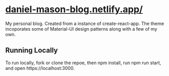 # [daniel-mason-blog.netlify.app/](daniel-mason-blog.netlify.app/)

My personal blog. Created from a instance of create-react-app. The theme incoporates some of Material-UI design patterns along with a few of my own.

## Running Locally

To run locally, fork or clone the repoe, then npm install, run npm run start, and open https://localhost:3000.
